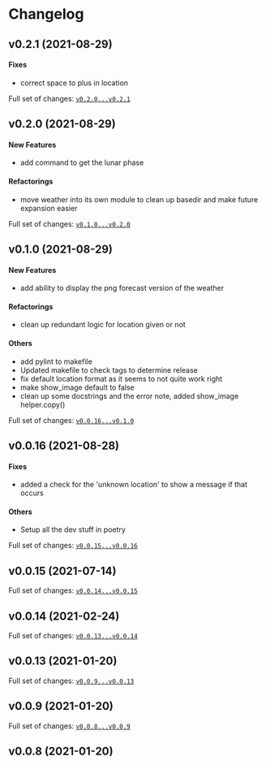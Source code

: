 # Changelog

## v0.2.1 (2021-08-29)

#### Fixes

* correct space to plus in location

Full set of changes: [`v0.2.0...v0.2.1`](https://github.com/kellya/maubot-weather/compare/v0.2.0...v0.2.1)

## v0.2.0 (2021-08-29)

#### New Features

* add command to get the lunar phase
#### Refactorings

* move weather into its own module to clean up basedir and make future expansion easier

Full set of changes: [`v0.1.0...v0.2.0`](https://github.com/kellya/maubot-weather/compare/v0.1.0...v0.2.0)

## v0.1.0 (2021-08-29)

#### New Features

* add ability to display the png forecast version of the weather
#### Refactorings

* clean up redundant logic for location given or not
#### Others

* add pylint to makefile
* Updated makefile to check tags to determine release
* fix default location format as it seems to not quite work right
* make show_image default to false
* clean up some docstrings and the error note, added show_image helper.copy()

Full set of changes: [`v0.0.16...v0.1.0`](https://github.com/kellya/maubot-weather/compare/v0.0.16...v0.1.0)

## v0.0.16 (2021-08-28)

#### Fixes

* added a check for the 'unknown location' to show a message if that occurs
#### Others

* Setup all the dev stuff in poetry

Full set of changes: [`v0.0.15...v0.0.16`](https://github.com/kellya/maubot-weather/compare/v0.0.15...v0.0.16)

## v0.0.15 (2021-07-14)


Full set of changes: [`v0.0.14...v0.0.15`](https://github.com/kellya/maubot-weather/compare/v0.0.14...v0.0.15)

## v0.0.14 (2021-02-24)


Full set of changes: [`v0.0.13...v0.0.14`](https://github.com/kellya/maubot-weather/compare/v0.0.13...v0.0.14)

## v0.0.13 (2021-01-20)


Full set of changes: [`v0.0.9...v0.0.13`](https://github.com/kellya/maubot-weather/compare/v0.0.9...v0.0.13)

## v0.0.9 (2021-01-20)


Full set of changes: [`v0.0.8...v0.0.9`](https://github.com/kellya/maubot-weather/compare/v0.0.8...v0.0.9)

## v0.0.8 (2021-01-20)

